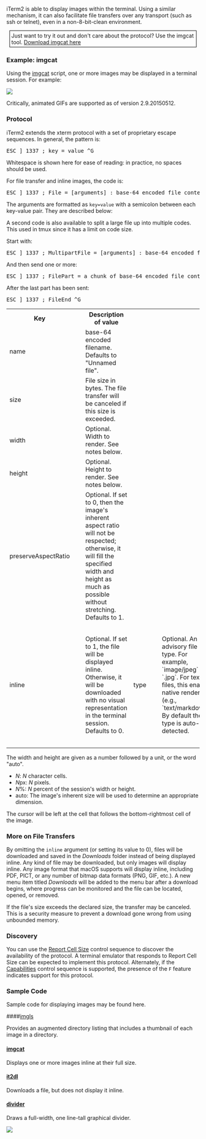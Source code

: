 iTerm2 is able to display images within the terminal. Using a similar mechanism, it can also facilitate file transfers over any transport (such as ssh or telnet), even in a non-8-bit-clean environment.

<div style="border: 1px solid black; margin: 8px; padding: 4px">
Just want to try it out and don't care about the protocol? Use the imgcat tool. <a href="/utilities/imgcat">Download imgcat here</a>
</div>


### Example: imgcat

Using the <a href="/utilities/imgcat">imgcat</a> script, one or more images may be displayed in a terminal session. For example:

<img src="images/inline_image_sparky_demo.png">

Critically, animated GIFs are supported as of version 2.9.20150512.

### Protocol

iTerm2 extends the xterm protocol with a set of proprietary escape sequences. In general, the pattern is:

<pre>ESC ] 1337 ; key = value ^G</pre>

Whitespace is shown here for ease of reading: in practice, no spaces should be used.

For file transfer and inline images, the code is:

<pre>ESC ] 1337 ; File = [arguments] : base-64 encoded file contents ^G</pre>

The arguments are formatted as <code>key=value</code> with a semicolon between each key-value pair. They are described below:

A second code is also available to split a large file up into multiple codes. This used in tmux since it has a limit on code size.

Start with:

<pre>ESC ] 1337 ; MultipartFile = [arguments] : base-64 encoded file contents ^G</pre>

And then send one or more:

<pre>ESC ] 1337 ; FilePart = a chunk of base-64 encoded file contents ^G</pre>

After the last part has been sent:

<pre>ESC ] 1337 ; FileEnd ^G</pre>

<table>
<tr>
  <th>Key</th><td></td><th>Description of value</th>
</tr><tr>
  <td>name</td><td>&nbsp;&nbsp;</td><td>base-64 encoded filename. Defaults to "Unnamed file".</td>
</tr><tr>
<td>size</td><td>&nbsp;&nbsp;</td><td>File size in bytes. The file transfer will be canceled if this size is exceeded.</td>
</tr><tr>
<td>width</td><td>&nbsp;&nbsp;</td><td>Optional. Width to render. See notes below.</td>
</tr><tr>
<td>height</td><td>&nbsp;&nbsp;</td><td>Optional. Height to render. See notes below.</td>
</tr><tr>
<td>preserveAspectRatio</td><td>&nbsp;&nbsp;</td><td>Optional. If set to 0, then the image's inherent aspect ratio will not be respected; otherwise, it will fill the specified width and height as much as possible without stretching. Defaults to 1.</td>
</tr><tr>
<td>inline</td><td>&nbsp;&nbsp;</td><td>Optional. If set to 1, the file will be displayed inline. Otherwise, it will be downloaded with no visual representation in the terminal session. Defaults to 0.</td>
<td>type</td><td>&nbsp;&nbsp;</td><td>Optional. An advisory file type. For example, `image/jpeg` or `.jpg`. For text files, this enables native rendering (e.g., `text/markdown`). By default the type is auto-detected.</td>
<td>mode</td><td>&nbsp;&nbsp;</td><td>Optional. For textual content. Set this to either `regular` or `wide`. `wide` content will have a horizontal scrollbar if needed.</td>
</tr>
</table>

The width and height are given as a number followed by a unit, or the word "auto".

  * *N*: *N* character cells.</li>
  * *N*px: *N* pixels.</li>
  * *N*%: *N* percent of the session's width or height.</li>
  * auto: The image's inherent size will be used to determine an appropriate dimension.</li>

The cursor will be left at the cell that follows the bottom-rightmost cell of the image.

### More on File Transfers

By omitting the <code>inline</code> argument (or setting its value to 0), files will be downloaded and saved in the *Downloads* folder instead of being displayed inline. Any kind of file may be downloaded, but only images will display inline. Any image format that macOS supports will display inline, including PDF, PICT, or any number of bitmap data formats (PNG, GIF, etc.). A new menu item titled *Downloads* will be added to the menu bar after a download begins, where progress can be monitored and the file can be located, opened, or removed.

If the file's size exceeds the declared size, the transfer may be canceled. This is a security measure to prevent a download gone wrong from using unbounded memory.

### Discovery

You can use the [Report Cell Size](documentation-escape-codes.md) control sequence to discover the availability of the protocol. A terminal emulator that responds to Report Cell Size can be expected to implement this protocol. Alternately, if the [Capabilities](feature-reporting) control sequence is supported, the presence of the `F` feature indicates support for this protocol.

### Sample Code

Sample code for displaying images may be found here.

####<a href="/utilities/imgls">imgls</a>

Provides an augmented directory listing that includes a thumbnail of each image in a directory.

#### <a href="/utilities/imgcat">imgcat</a>

Displays one or more images inline at their full size.

#### <a href="/utilities/it2dl">it2dl</a>

Downloads a file, but does not display it inline.

#### <a href="https://raw.githubusercontent.com/gnachman/iTerm2/master/tests/divider">divider</a>

Draws a full-width, one line-tall graphical divider.

<img src="/images/inline_images_divider.png">

